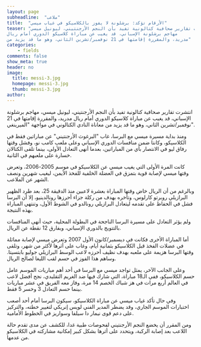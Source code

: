 ```yaml
---
layout: page
subheadline:  "ملاعب"
title:  "الأرقام تؤكد: برشلونة لا يفوز بالكلاسيكو في غياب ميسي"
teaser: "انتشرت تقارير صحافية كتالونية تفيد بأن النجم الأرجنتيني، ليونيل ميسي،
مهاجم برشلونة الإسباني، قد يغيب عن مباراة كلاسيكو الدوري أمام ريال
مدريد، والمقررة إقامتها في 21 نوفمبر/تشرين الثاني، وهو ما قد يزيد من"
categories:
    - fields
comments: false
show_meta: true
header: no
image:
  title: messi-3.jpg
  homepage: messi-3.jpg
  thumb: messi-3.jpg
author:
---
```



انتشرت تقارير صحافية كتالونية تفيد بأن النجم الأرجنتيني، ليونيل ميسي،
مهاجم برشلونة الإسباني، قد يغيب عن مباراة كلاسيكو الدوري أمام ريال
مدريد، والمقررة إقامتها في 21 نوفمبر/تشرين الثاني، وهو ما قد يزيد من
معاناة النادي الكتالوني في مواجهة "الميرينغي".

ومنذ بداية مسيرة ميسي مع البرسا، غاب "البرغوث الأرجنتيني" عن مباراتين
فقط في الكلاسيكو، وكانتا ضمن منافسات الدوري الإسباني وعلى ملعب كامب نو،
وفشل وقتها رفاق ليو في الانتصار بأي من المباراتين، بعدما أنهى التعادل
الأولى، بينما تلقى الكتالان خسارة على ملعبهم في الثانية.

كانت المرة الأولى التي يغيب ميسي عن الكلاسيكو في موسم 2005-2006، وتعرض
وقتها ميسي لإصابة قوية بتمزق في العضلة الخلفية للفخذ الأيمن، ليغيب شهرين
ونصف الشهر عن الملاعب.

وبالرغم من أن الريال خاض وقتها المباراة بعشرة لاعبين منذ الدقيقة 25، بعد
طرد الظهير البرازيلي روبرتو كارلوس، وتأخره بهدف من ركلة جزاء أحرزها
رونالدينيو، إلا أن البرسا فشل في الحفاظ على تقدمه ليتعادل البرازيلي
رونالدو في الشوط الأول، وتنتهي المباراة بهذه النتيجة.

ولم يؤثر التعادل على مسيرة البرسا الناجحة في البطولة المحلية، حيث أنهى
المنافسات بالتتويج بالدوري الإسباني، وبفارق 12 نقطة عن الريال.

أما المباراة الأخرى فكانت في ديسمبر/كانون الأول 2007 وتعرض ميسي لإصابة
مماثلة في عضلات الفخذ قبل الكلاسيكو بثمانية أيام، وغاب على أثرها لأكثر
من شهر، وتلقى وقتها البرسا هزيمة على ملعبه بهدف نظيف أحرزه لاعب الوسط
البرازيلي جوليو بابتسيتا. وساهم هذا الفوز في حسم لقب الليغا لصالح
الريال.

وعلى الجانب الآخر، يمثل تواجد ميسي مع البرسا في أحد أهم مباريات الموسم
عامل حسم الكلاسيكو، ففي الـ18 مباراة، التي شارك فيها ضد الغريم التقليدي،
نجح أفضل لاعب في العالم أربع مرات في هز شباك الخصم 14 مرة، وفاز معه
الفريق في عشر مباريات بينما حسم التعادل 3 وخسر 5 فقط.

وفي حال تأكد غياب ميسي عن مباراة الكلاسيكو، سيكون البرسا أمام أحد أصعب
اختبارات الموسم الجاري، وقد يضطر المدير الفني لويس إنريكي لتغيير خطته،
والتركيز على دعم قوى نيمار دا سيلفا وسواريز في الخطوط الأمامية.

ومن المقرر أن يخضع النجم الأرجنتيني لفحوصات طبية غدا، للكشف عن مدى تقدم
حالة اللاعب بعد إصابة الركبة، ويتحدد على أثرها بشكل كبير إمكانية مشاركته
في الكلاسيكو من عدمها.
